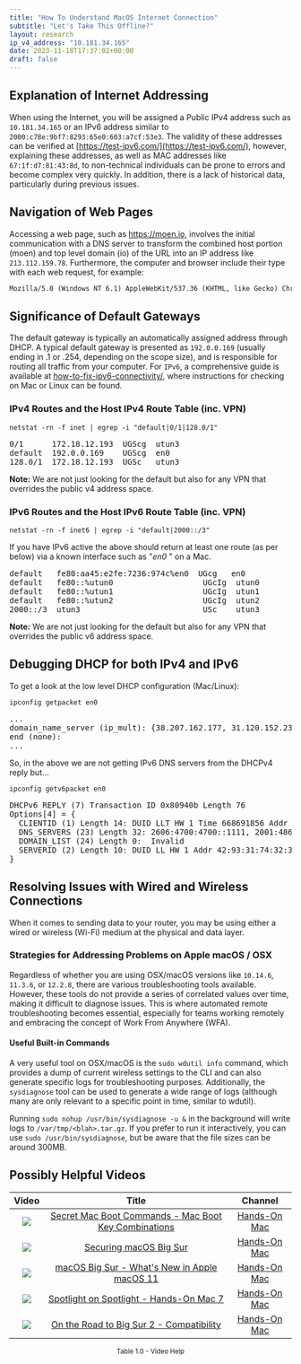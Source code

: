```yaml
---
title: "How To Understand MacOS Internet Connection"
subtitle: "Let's Take This Offline?"
layout: research
ip_v4_address: "10.181.34.165"
date: 2023-11-18T17:37:02+00:00
draft: false
---
```


## Explanation of Internet Addressing

When using the Internet, you will be assigned a Public IPv4 address such as ```10.181.34.165``` or an IPv6 address similar to ```2000:c78e:9bf7:8293:65e0:603:a7cf:53e3```. The validity of these addresses can be verified at [https://test-ipv6.com/](https://test-ipv6.com/), however, explaining these addresses, as well as MAC addresses like ```67:1f:d7:81:43:8d```, to non-technical individuals can be prone to errors and become complex very quickly. In addition, there is a lack of historical data, particularly during previous issues.
## Navigation of Web Pages

Accessing a web page, such as https://moen.io, involves the initial communication with a DNS server to transform the combined host portion (moen) and top level domain (io) of the URL into an IP address like ```213.112.159.78```. Furthermore, the computer and browser include their type with each web request, for example: 
```html
Mozilla/5.0 (Windows NT 6.1) AppleWebKit/537.36 (KHTML, like Gecko) Chrome/41.0.2228.0 Safari/537.36
```
## Significance of Default Gateways

The default gateway is typically an automatically assigned address through DHCP. A typical default gateway is presented as ```192.0.0.169``` (usually ending in .1 or .254, depending on the scope size), and is responsible for routing all traffic from your computer. For ```IPv6```, a comprehensive guide is available at [how-to-fix-ipv6-connectivity/](/blog/how-to-fix-ipv6-connectivity/), where instructions for checking on Mac or Linux can be found.
### IPv4 Routes and the Host IPv4 Route Table (inc. VPN)
```netstat -rn -f inet | egrep -i "default|0/1|128.0/1"```

<pre>
0/1      172.18.12.193  UGScg  utun3
default  192.0.0.169    UGScg  en0
128.0/1  172.18.12.193  UGSc   utun3</pre>

**Note:** We are not just looking for the default but also for any VPN that overrides the public v4 address space.

### IPv6 Routes and the Host IPv6 Route Table (inc. VPN)
```netstat -rn -f inet6 | egrep -i "default|2000::/3"```

If you have IPv6 active the above should return at least one route (as per below) via a known interface such as "_en0_ " on a Mac. 

<pre>
default   fe80:aa45:e2fe:7236:974c%en0  UGcg   en0
default   fe80::%utun0                   UGcIg  utun0
default   fe80::%utun1                   UGcIg  utun1
default   fe80::%utun2                   UGcIg  utun2
2000::/3  utun3                          USc    utun3</pre>

**Note:** We are not just looking for the default but also for any VPN that overrides the public v6 address space.
<br>

## Debugging DHCP for both IPv4 and IPv6

To get a look at the low level DHCP configuration (Mac/Linux): 

```ipconfig getpacket en0```

<pre>
...
domain_name_server (ip_mult): {38.207.162.177, 31.120.152.237}
end (none):
...</pre>

So, in the above we are not getting IPv6 DNS servers from the DHCPv4 reply but...

```ipconfig getv6packet en0```

<pre>
DHCPv6 REPLY (7) Transaction ID 0x80940b Length 76
Options[4] = {
  CLIENTID (1) Length 14: DUID LLT HW 1 Time 668691856 Addr 67:1f:d7:81:43:8d
  DNS_SERVERS (23) Length 32: 2606:4700:4700::1111, 2001:4860:4860::8844
  DOMAIN_LIST (24) Length 0:  Invalid
  SERVERID (2) Length 10: DUID LL HW 1 Addr 42:93:31:74:32:3c
}</pre>




## Resolving Issues with Wired and Wireless Connections
When it comes to sending data to your router, you may be using either a wired or wireless (Wi-Fi) medium at the physical and data layer.
### Strategies for Addressing Problems on Apple macOS / OSX
Regardless of whether you are using OSX/macOS versions like `10.14.6`, `11.3.6`, or `12.2.8`, there are various troubleshooting tools available. However, these tools do not provide a series of correlated values over time, making it difficult to diagnose issues. This is where automated remote troubleshooting becomes essential, especially for teams working remotely and embracing the concept of Work From Anywhere (WFA).
#### Useful Built-in Commands
A very useful tool on OSX/macOS is the `sudo wdutil info` command, which provides a dump of current wireless settings to the CLI and can also generate specific logs for troubleshooting purposes. Additionally, the `sysdiagnose` tool can be used to generate a wide range of logs (although many are only relevant to a specific point in time, similar to wdutil).

Running `sudo nohup /usr/bin/sysdiagnose -u &` in the background will write logs to `/var/tmp/<blah>.tar.gz`. If you prefer to run it interactively, you can use `sudo /usr/bin/sysdiagnose`, but be aware that the file sizes can be around 300MB.
## Possibly Helpful Videos

<link href="/plugins/lity/css/lity.min.css" rel="stylesheet">
<script src="/plugins/lity/js/lity.min.js"></script>
<div class="table1-start"></div>

|Video | Title | Channel |
| :---: | :---: | :---: |
|<a href="https://www.youtube.com/watch?v=VwNYWAxHCgM" data-lity><img src="https://i.ytimg.com/vi/VwNYWAxHCgM/default.jpg" class="img-fluid"></a>|<a href="https://www.youtube.com/watch?v=VwNYWAxHCgM" data-lity>Secret Mac Boot Commands - Mac Boot Key Combinations</a>|<a target="_blank" href="https://www.youtube.com/channel/UCg43DP8MdHVcl4rFK_delBg" >Hands-On Mac</a>|
|<a href="https://www.youtube.com/watch?v=7KdhJimuhNw" data-lity><img src="https://i.ytimg.com/vi/7KdhJimuhNw/default.jpg" class="img-fluid"></a>|<a href="https://www.youtube.com/watch?v=7KdhJimuhNw" data-lity>Securing macOS Big Sur</a>|<a target="_blank" href="https://www.youtube.com/channel/UCg43DP8MdHVcl4rFK_delBg" >Hands-On Mac</a>|
|<a href="https://www.youtube.com/watch?v=JMKi6o9kaZI" data-lity><img src="https://i.ytimg.com/vi/JMKi6o9kaZI/default.jpg" class="img-fluid"></a>|<a href="https://www.youtube.com/watch?v=JMKi6o9kaZI" data-lity>macOS Big Sur - What&#39;s New in Apple macOS 11</a>|<a target="_blank" href="https://www.youtube.com/channel/UCg43DP8MdHVcl4rFK_delBg" >Hands-On Mac</a>|
|<a href="https://www.youtube.com/watch?v=RslZ4W1EPqk" data-lity><img src="https://i.ytimg.com/vi/RslZ4W1EPqk/default.jpg" class="img-fluid"></a>|<a href="https://www.youtube.com/watch?v=RslZ4W1EPqk" data-lity>Spotlight on Spotlight - Hands-On Mac 7</a>|<a target="_blank" href="https://www.youtube.com/channel/UCg43DP8MdHVcl4rFK_delBg" >Hands-On Mac</a>|
|<a href="https://www.youtube.com/watch?v=HEbK-Tignuc" data-lity><img src="https://i.ytimg.com/vi/HEbK-Tignuc/default.jpg" class="img-fluid"></a>|<a href="https://www.youtube.com/watch?v=HEbK-Tignuc" data-lity>On the Road to Big Sur 2 - Compatibility</a>|<a target="_blank" href="https://www.youtube.com/channel/UCg43DP8MdHVcl4rFK_delBg" >Hands-On Mac</a>|

<center><small>Table 1.0 - Video Help</small></center>
 <br>
<div class="table1-end"></div>
<script type="text/javascript">
(function() {
    $('div.table1-start').nextUntil('div.table1-end', 'table').addClass('table thead-dark table-striped table-responsive rounded').attr('id', 't1');
    $('#t1').find('thead').addClass('thead-dark');
})();
</script>
